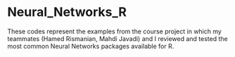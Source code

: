# Neural_Networks_R
These codes represent the examples from the course project in which my teammates (Hamed Rismanian, Mahdi Javadi) and I reviewed and tested the most common Neural Networks packages available for R.
